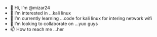 - 👋 Hi, I’m @mizar24
- 👀 I’m interested in ...kali linux 
- 🌱 I’m currently learning ...code for kali linux for intering network wifi
- 💞️ I’m looking to collaborate on ...yuo guys
- 📫 How to reach me ...her 

<!---
mizar24/mizar24 is a ✨ special ✨ repository because its `README.md` (this file) appears on your GitHub profile.
You can click the Preview link to take a look at your changes.
--->
